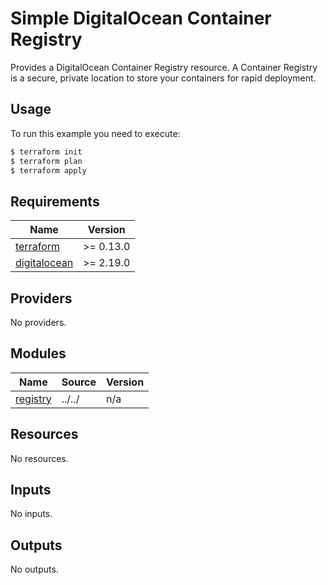 # Simple DigitalOcean Container Registry

Provides a DigitalOcean Container Registry resource. A Container Registry is a secure, private location to store your containers for rapid deployment.

## Usage

To run this example you need to execute:

```bash
$ terraform init
$ terraform plan
$ terraform apply
```

<!-- BEGINNING OF PRE-COMMIT-TERRAFORM DOCS HOOK -->
## Requirements

| Name | Version |
|------|---------|
| <a name="requirement_terraform"></a> [terraform](#requirement\_terraform) | >= 0.13.0 |
| <a name="requirement_digitalocean"></a> [digitalocean](#requirement\_digitalocean) | >= 2.19.0 |

## Providers

No providers.

## Modules

| Name | Source | Version |
|------|--------|---------|
| <a name="module_registry"></a> [registry](#module\_registry) | ../../ | n/a |

## Resources

No resources.

## Inputs

No inputs.

## Outputs

No outputs.
<!-- END OF PRE-COMMIT-TERRAFORM DOCS HOOK -->
